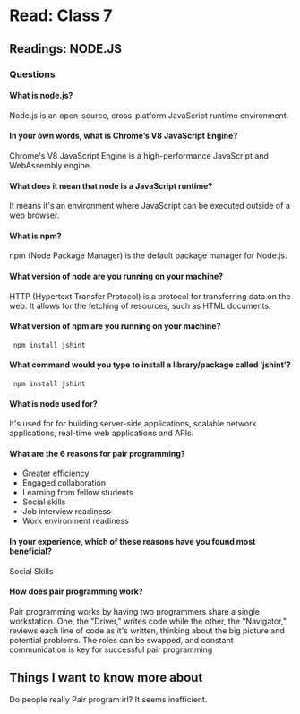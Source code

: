 
# Read: Class 7

## Readings: NODE.JS

### Questions
#### What is node.js?
Node.js is an open-source, cross-platform JavaScript runtime environment. 
#### In your own words, what is Chrome’s V8 JavaScript Engine?
Chrome's V8 JavaScript Engine is a high-performance JavaScript and WebAssembly engine.
#### What does it mean that node is a JavaScript runtime?
It means it's an environment where JavaScript can be executed outside of a web browser.
#### What is npm?
npm (Node Package Manager) is the default package manager for Node.js.

#### What version of node are you running on your machine?
HTTP (Hypertext Transfer Protocol) is a protocol for transferring data on the web. It allows for the fetching of resources, such as HTML documents.

#### What version of npm are you running on your machine?
```
 npm install jshint
``` 

#### What command would you type to install a library/package called ‘jshint’?
```
 npm install jshint
``` 
#### What is node used for?
It's used for for building server-side applications, scalable network applications, real-time web applications and APIs.

#### What are the 6 reasons for pair programming?
* Greater efficiency
* Engaged collaboration
* Learning from fellow students
* Social skills
* Job interview readiness
* Work environment readiness

#### In your experience, which of these reasons have you found most beneficial?
Social Skills
#### How does pair programming work?

Pair programming works by having two programmers share a single workstation. One, the "Driver," writes code while the other, the "Navigator," reviews each line of code as it's written, thinking about the big picture and potential problems. The roles can be swapped, and constant communication is key for successful pair programming

## Things I want to know more about
Do people really Pair program irl? It seems inefficient.

